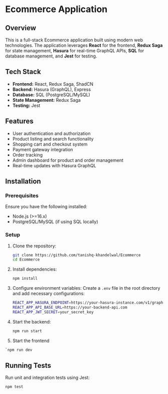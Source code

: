 # Ecommerce Application

## Overview
This is a full-stack Ecommerce application built using modern web technologies. The application leverages **React** for the frontend, **Redux Saga** for state management, **Hasura** for real-time GraphQL APIs, **SQL** for database management, and **Jest** for testing.

## Tech Stack
- **Frontend:** React, Redux Saga, ShadCN
- **Backend:** Hasura (GraphQL), Express
- **Database:** SQL (PostgreSQL/MySQL)
- **State Management:** Redux Saga
- **Testing:** Jest

## Features
- User authentication and authorization
- Product listing and search functionality
- Shopping cart and checkout system
- Payment gateway integration
- Order tracking
- Admin dashboard for product and order management
- Real-time updates with Hasura GraphQL

## Installation
### Prerequisites
Ensure you have the following installed:
- Node.js (>=16.x)
- PostgreSQL/MySQL (if using SQL locally)

### Setup
1. Clone the repository:
   ```sh
   git clone https://github.com/tanishq-khandelwal/Ecommerce
   cd Ecommerce
   ```

2. Install dependencies:
   ```sh
   npm install
   ```

3. Configure environment variables:
   Create a `.env` file in the root directory and add necessary configurations:
   ```sh
   REACT_APP_HASURA_ENDPOINT=https://your-hasura-instance.com/v1/graphql
   REACT_APP_API_BASE_URL=https://your-backend-api.com
   REACT_APP_JWT_SECRET=your_secret_key
   ```

4. Start the backend:
   ```sh
   npm run start
   ```

5. Start the frontend
  ```sh
`npm run dev  
 ```

## Running Tests
Run unit and integration tests using Jest:
```sh
npm test
```



